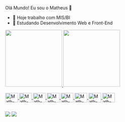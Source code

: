 Olá Mundo! Eu sou o Matheus 👋

- 🔭 Hoje trabalho com MIS/BI
- 🌱 Estudando Desenvolvimento Web e Front-End

<div>
  <a href="https://github.com/mathcoutinho">
  <img height="180em" src="https://github-readme-stats.vercel.app/api?username=mathcoutinho&count_private=true&show_icons=true&theme=radical">
  <img height="180em" src="https://github-readme-stats.vercel.app/api/top-langs/?username=mathcoutinho&layout=compact&langs_count=16&theme=radical">
</div>

<div style="display: inline_block"> <br>
  <img align="center" alt="Math-JavaScript" height="30" width="40" src="https://cdn.jsdelivr.net/gh/devicons/devicon/icons/javascript/javascript-plain.svg">
  <img align="center" alt="Math-TypeScript" height="30" width="40" src="https://cdn.jsdelivr.net/gh/devicons/devicon/icons/typescript/typescript-plain.svg">
  <img align="center" alt="Math-React" height="30" width="40" src="https://cdn.jsdelivr.net/gh/devicons/devicon/icons/react/react-original.svg">
  <img align="center" alt="Math-HTML" height="30" width="40" src="https://cdn.jsdelivr.net/gh/devicons/devicon/icons/html5/html5-plain.svg">
  <img align="center" alt="Math-CSS" height="30" width="40" src="https://cdn.jsdelivr.net/gh/devicons/devicon/icons/css3/css3-plain.svg">
  <img align="center" alt="Math-Python" height="30" width="40" src="https://cdn.jsdelivr.net/gh/devicons/devicon/icons/python/python-original.svg">
  <img align="center" alt="Math-Canva" height="30" width="40" src="https://cdn.jsdelivr.net/gh/devicons/devicon/icons/canva/canva-original.svg">
  <img align="center" alt="Math-WordPress" height="30" width="40" src="https://cdn.jsdelivr.net/gh/devicons/devicon/icons/wordpress/wordpress-plain.svg">
</div>

##

<div>
  <a href="www.linkedin.com/in/matheus-henrique-coutinho" target="_blank"><img src="https://img.shields.io/badge/LinkedIn-0077B5?style=for-the-badge&logo=linkedin&logoColor=white" target="_blank"></a>
  <a href="mailto:matheus.hcc2@gmail.com" target="_blank"><img src="https://img.shields.io/badge/Gmail-D14836?style=for-the-badge&logo=gmail&logoColor=white" target="_blank"></a>
</div>
 
